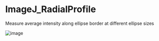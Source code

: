 # ImageJ_RadialProfile
Measure average intensity along ellipse border at different ellipse sizes


![image](https://user-images.githubusercontent.com/74852180/127750428-b9ec2d04-ee08-48cd-96c5-b7a435c50138.png)
